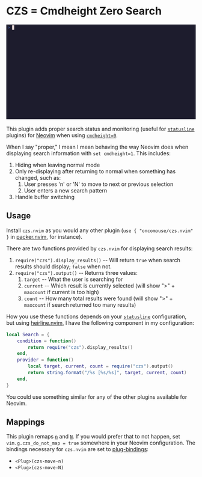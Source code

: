 # CZS = Cmdheight Zero Search

![Behavior of czs.nvim](https://github.com/oncomouse/czs.nvim/blob/gif/czs.gif?raw=true)

This plugin adds proper search status and monitoring (useful for [`statusline`](https://neovim.io/doc/user/options.html#'statusline') plugins) for [Neovim](https://neovim.io) when using [`cmdheight=0`](https://neovim.io/doc/user/options.html#'cmdheight').

When I say "proper," I mean I mean behaving the way Neovim does when displaying search information with `set cmdheight=1`. This includes:

1. Hiding when leaving normal mode
2. Only re-displaying after returning to normal when something has changed, such as:
    1. User presses 'n' or 'N' to move to next or previous selection
    2. User enters a new search pattern
3. Handle buffer switching

## Usage

Install `czs.nvim` as you would any other plugin (`use { "oncomouse/czs.nvim" }` in [packer.nvim](https://github.com/wbthomason/packer.nvim), for instance).

There are two functions provided by `czs.nvim` for displaying search results:

1. `require("czs").display_results()` -- Will return `true` when search results should display; `false` when not.
2. `require("czs").output()` -- Returns three values:
    1. `target` -- What the user is searching for
    2. `current` -- Which result is currently selected (will show ">" + `maxcount` if current is too high)
    3. `count` -- How many total results were found (will show ">" + `maxcount` if search returned too many results)

How you use these functions depends on your [`statusline`](https://neovim.io/doc/user/options.html#'statusline') configuration, but using [heirline.nvim](https://github.com/rebelot/heirline.nvim), I have the following component in my configuration:

```lua
local Search = {
    condition = function()
        return require("czs").display_results() 
    end,
    provider = function()
        local target, current, count = require("czs").output() 
        return string.format("/%s [%s/%s]", target, current, count)
    end,
}
```
You could use something similar for any of the other plugins available for Neovim.

## Mappings

This plugin remaps [`n`](https://neovim.io/doc/user/pattern.html#n) and [`N`](https://neovim.io/doc/user/pattern.html#N). If you would prefer that to not happen, set `vim.g.czs_do_not_map = true` somewhere in your Neovim configuration. The bindings necessary for `czs.nvim` are set to [plug-bindings](https://neovim.io/doc/user/map.html#%3CPlug%3E):

* `<Plug>(czs-move-n)`
* `<Plug>(czs-move-N)`
